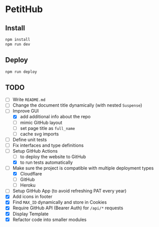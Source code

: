 # PetitHub

## Install

```bash
npm install
npm run dev
```

## Deploy

```bash
npm run deploy
```

## TODO

- [ ] Write `README.md`
- [ ] Change the document title dynamically (with nested `Suspense`)
- [ ] Improve GUI
  - [x] add additional info about the repo
  - [ ] mimic GitHub layout
  - [ ] set page title as `full_name`
  - [ ] cache svg imports
- [ ] Define unit tests
- [ ] Fix interfaces and type definitions
- [ ] Setup GitHub Actions
  - [ ] to deploy the website to GitHub
  - [x] to run tests automatically
- [ ] Make sure the project is compatible with multiple deployment types
  - [x] Cloudflare
  - [ ] GitHub
  - [ ] Heroku
- [ ] Setup GitHub App (to avoid refreshing PAT every year)
- [x] Add icons in footer
- [x] Find `MAX_ID` dynamically and store in Cookies
- [x] Require GitHub API (Bearer Auth) for `/api/*` requests
- [x] Display Template
- [x] Refactor code into smaller modules
